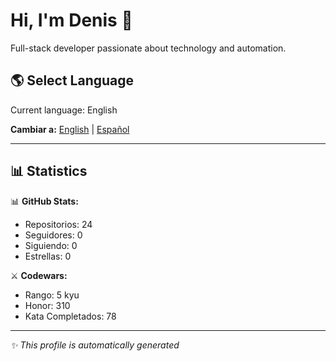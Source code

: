 # Hi, I'm Denis 👋

Full-stack developer passionate about technology and automation.

## 🌎 Select Language

Current language: English

**Cambiar a:** 
[English](https://github.com/DenisV2112/actions/workflows/update-readme.yml?language=en) | 
[Español](https://github.com/DenisV2112/actions/workflows/update-readme.yml?language=es)

---

## 📊 Statistics

📊 **GitHub Stats:**
- Repositorios: 24
- Seguidores: 0
- Siguiendo: 0
- Estrellas: 0

⚔️ **Codewars:**
- Rango: 5 kyu
- Honor: 310
- Kata Completados: 78

---

*✨ This profile is automatically generated*